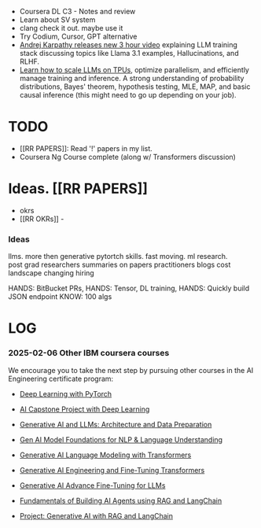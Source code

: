 
- Coursera DL C3 - Notes and review
- Learn about SV system
- clang check it out.  maybe use it
- Try Codium, Cursor, GPT alternative
- [Andrej Karpathy releases new 3 hour video](https://link.alphasignal.ai/q4NAum) explaining LLM training stack discussing topics like Llama 3.1 examples, Hallucinations, and RLHF.
-  [Learn how to scale LLMs on TPUs](https://link.alphasignal.ai/EBzeFt), optimize parallelism, and efficiently manage training and inference.
A strong understanding of probability distributions, Bayes' theorem, hypothesis testing, MLE, MAP, and basic causal inference (this might need to go up depending on your job).


# TODO
- [[RR PAPERS]]: Read '!' papers in my list.
- Coursera Ng Course complete (along w/ Transformers discussion)


# Ideas. [[RR PAPERS]] 
- okrs
- [[RR OKRs]] - 

### Ideas
llms. more then generative
pytortch
skills. fast moving. ml research.  
post grad researchers summaries on papers
practitioners blogs
cost landscape changing hiring


HANDS:	BitBucket PRs, 
HANDS: 	Tensor, DL training, 
HANDS: 	Quickly build JSON endpoint
KNOW:		100 algs



# LOG

### 2025-02-06  Other IBM coursera courses

We encourage you to take the next step by pursuing other courses in the AI Engineering certificate program:  

- [Deep Learning with PyTorch](https://www.coursera.org/learn/advanced-deep-learning-with-pytorch)
    
- [AI Capstone Project with Deep Learning](https://www.coursera.org/learn/ai-deep-learning-capstone)
    
- [Generative AI and LLMs: Architecture and Data Preparation](https://www.coursera.org/learn/generative-ai-llm-architecture-data-preparation?specialization=ai-engineer)
    
- [Gen AI Model Foundations for NLP & Language Understanding](https://www.coursera.org/learn/gen-ai-foundational-models-for-nlp-and-language-understanding)
    
- [Generative AI Language Modeling with Transformers](https://www.coursera.org/learn/generative-ai-language-modeling-with-transformers)
    
- [Generative AI Engineering and Fine-Tuning Transformers](https://www.coursera.org/learn/generative-ai-engineering-and-fine-tuning-transformers)
    
- [Generative AI Advance Fine-Tuning for LLMs](https://www.coursera.org/learn/generative-ai-advanced-fine-tuning-for-llms)
    
- [Fundamentals of Building AI Agents using RAG and LangChain](https://www.coursera.org/learn/fundamentals-of-ai-agents-using-rag-and-langchain)
    
- [Project: Generative AI with RAG and LangChain](https://www.coursera.org/learn/project-generative-ai-applications-with-rag-and-langchain)